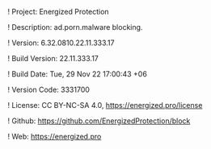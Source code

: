 ! Project: Energized Protection

! Description: ad.porn.malware blocking.

! Version: 6.32.0810.22.11.333.17

! Build Version: 22.11.333.17

! Build Date: Tue, 29 Nov 22 17:00:43 +06

! Version Code: 3331700

! License: CC BY-NC-SA 4.0, https://energized.pro/license

! Github: https://github.com/EnergizedProtection/block

! Web: https://energized.pro
